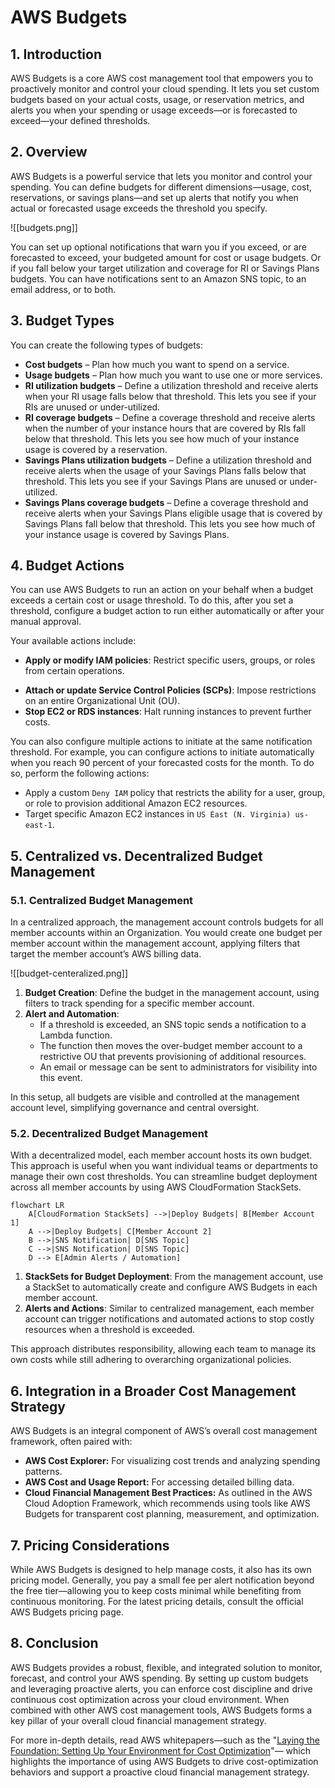 # AWS Budgets

## 1. Introduction

AWS Budgets is a core AWS cost management tool that empowers you to proactively monitor and control your cloud spending. It lets you set custom budgets based on your actual costs, usage, or reservation metrics, and alerts you when your spending or usage exceeds—or is forecasted to exceed—your defined thresholds. 

## 2. Overview

AWS Budgets is a powerful service that lets you monitor and control your spending. You can define budgets for different dimensions—usage, cost, reservations, or savings plans—and set up alerts that notify you when actual or forecasted usage exceeds the threshold you specify.

![[budgets.png]]

You can set up optional notifications that warn you if you exceed, or are forecasted to exceed, your budgeted amount for cost or usage budgets. Or if you fall below your target utilization and coverage for RI or Savings Plans budgets. You can have notifications sent to an Amazon SNS topic, to an email address, or to both.

## 3. Budget Types

You can create the following types of budgets:

- **Cost budgets** – Plan how much you want to spend on a service.
- **Usage budgets** – Plan how much you want to use one or more services.
- **RI utilization budgets** – Define a utilization threshold and receive alerts when your RI usage falls below that threshold. This lets you see if your RIs are unused or under-utilized.
- **RI coverage budgets** – Define a coverage threshold and receive alerts when the number of your instance hours that are covered by RIs fall below that threshold. This lets you see how much of your instance usage is covered by a reservation.
- **Savings Plans utilization budgets** – Define a utilization threshold and receive alerts when the usage of your Savings Plans falls below that threshold. This lets you see if your Savings Plans are unused or under-utilized.
- **Savings Plans coverage budgets** – Define a coverage threshold and receive alerts when your Savings Plans eligible usage that is covered by Savings Plans fall below that threshold. This lets you see how much of your instance usage is covered by Savings Plans.

## 4. Budget Actions

You can use AWS Budgets to run an action on your behalf when a budget exceeds a certain cost or usage threshold. To do this, after you set a threshold, configure a budget action to run either automatically or after your manual approval.

Your available actions include:

* **Apply or modify IAM policies**: Restrict specific users, groups, or roles from certain operations.
- **Attach or update Service Control Policies (SCPs)**: Impose restrictions on an entire Organizational Unit (OU).
- **Stop EC2 or RDS instances**: Halt running instances to prevent further costs.

You can also configure multiple actions to initiate at the same notification threshold. For example, you can configure actions to initiate automatically when you reach 90 percent of your forecasted costs for the month. To do so, perform the following actions:

- Apply a custom `Deny IAM` policy that restricts the ability for a user, group, or role to provision additional Amazon EC2 resources.    
- Target specific Amazon EC2 instances in `US East (N. Virginia) us-east-1`.
## 5. Centralized vs. Decentralized Budget Management

### 5.1. Centralized Budget Management

In a centralized approach, the management account controls budgets for all member accounts within an Organization. You would create one budget per member account within the management account, applying filters that target the member account’s AWS billing data.

![[budget-centeralized.png]]

1. **Budget Creation**: Define the budget in the management account, using filters to track spending for a specific member account.
2. **Alert and Automation**:
    - If a threshold is exceeded, an SNS topic sends a notification to a Lambda function.
    - The function then moves the over-budget member account to a restrictive OU that prevents provisioning of additional resources.
    - An email or message can be sent to administrators for visibility into this event.

In this setup, all budgets are visible and controlled at the management account level, simplifying governance and central oversight.

### 5.2. Decentralized Budget Management

With a decentralized model, each member account hosts its own budget. This approach is useful when you want individual teams or departments to manage their own cost thresholds. You can streamline budget deployment across all member accounts by using AWS CloudFormation StackSets.

```mermaid
flowchart LR
    A[CloudFormation StackSets] -->|Deploy Budgets| B[Member Account 1]
    A -->|Deploy Budgets| C[Member Account 2]
    B -->|SNS Notification| D[SNS Topic]
    C -->|SNS Notification| D[SNS Topic]
    D --> E[Admin Alerts / Automation]
```

1. **StackSets for Budget Deployment**: From the management account, use a StackSet to automatically create and configure AWS Budgets in each member account.
2. **Alerts and Actions**: Similar to centralized management, each member account can trigger notifications and automated actions to stop costly resources when a threshold is exceeded.

This approach distributes responsibility, allowing each team to manage its own costs while still adhering to overarching organizational policies.

## 6. Integration in a Broader Cost Management Strategy

AWS Budgets is an integral component of AWS’s overall cost management framework, often paired with:

- **AWS Cost Explorer:** For visualizing cost trends and analyzing spending patterns.
- **AWS Cost and Usage Report:** For accessing detailed billing data.
- **Cloud Financial Management Best Practices:** As outlined in the AWS Cloud Adoption Framework, which recommends using tools like AWS Budgets for transparent cost planning, measurement, and optimization. 

## 7. Pricing Considerations

While AWS Budgets is designed to help manage costs, it also has its own pricing model. Generally, you pay a small fee per alert notification beyond the free tier—allowing you to keep costs minimal while benefiting from continuous monitoring. For the latest pricing details, consult the official AWS Budgets pricing page.
## 8. Conclusion

AWS Budgets provides a robust, flexible, and integrated solution to monitor, forecast, and control your AWS spending. By setting up custom budgets and leveraging proactive alerts, you can enforce cost discipline and drive continuous cost optimization across your cloud environment. When combined with other AWS cost management tools, AWS Budgets forms a key pillar of your overall cloud financial management strategy.

For more in-depth details, read AWS whitepapers—such as the "[Laying the Foundation: Setting Up Your Environment for Cost Optimization](https://docs.aws.amazon.com/pdfs/whitepapers/latest/cost-optimization-laying-the-foundation/cost-optimization-laying-the-foundation.pdf)"— which highlights the importance of using AWS Budgets to drive cost-optimization behaviors and support a proactive cloud financial management strategy.  